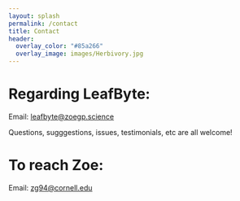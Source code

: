 ```yaml
---
layout: splash
permalink: /contact
title: Contact
header:
  overlay_color: "#85a266"
  overlay_image: images/Herbivory.jpg
---
```


# Regarding LeafByte:
Email: [leafbyte@zoegp.science](mailto:leafbyte@zoegp.science)

Questions, sugggestions, issues, testimonials, etc are all welcome!

# To reach Zoe:
Email: [zg94@cornell.edu](mailto:zg94@cornell.edu)
